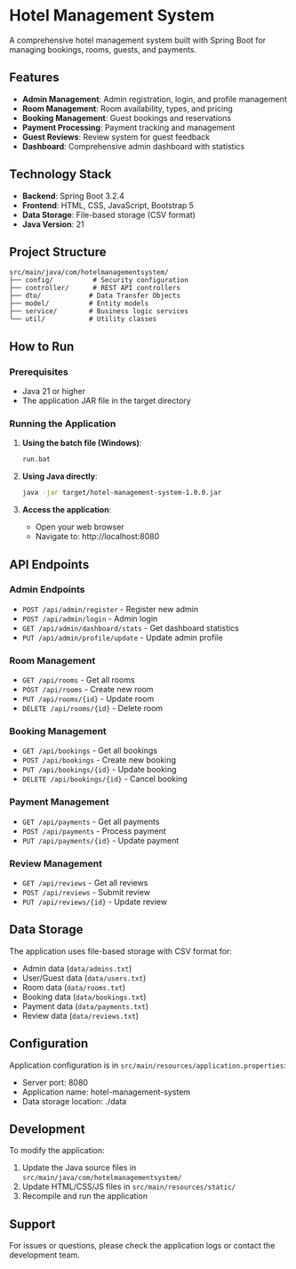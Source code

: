 # Hotel Management System

A comprehensive hotel management system built with Spring Boot for managing bookings, rooms, guests, and payments.

## Features

- **Admin Management**: Admin registration, login, and profile management
- **Room Management**: Room availability, types, and pricing
- **Booking Management**: Guest bookings and reservations
- **Payment Processing**: Payment tracking and management
- **Guest Reviews**: Review system for guest feedback
- **Dashboard**: Comprehensive admin dashboard with statistics

## Technology Stack

- **Backend**: Spring Boot 3.2.4
- **Frontend**: HTML, CSS, JavaScript, Bootstrap 5
- **Data Storage**: File-based storage (CSV format)
- **Java Version**: 21

## Project Structure

```
src/main/java/com/hotelmanagementsystem/
├── config/          # Security configuration
├── controller/      # REST API controllers
├── dto/            # Data Transfer Objects
├── model/          # Entity models
├── service/        # Business logic services
└── util/           # Utility classes
```

## How to Run

### Prerequisites
- Java 21 or higher
- The application JAR file in the target directory

### Running the Application

1. **Using the batch file (Windows)**:
   ```bash
   run.bat
   ```

2. **Using Java directly**:
   ```bash
   java -jar target/hotel-management-system-1.0.0.jar
   ```

3. **Access the application**:
   - Open your web browser
   - Navigate to: http://localhost:8080

## API Endpoints

### Admin Endpoints
- `POST /api/admin/register` - Register new admin
- `POST /api/admin/login` - Admin login
- `GET /api/admin/dashboard/stats` - Get dashboard statistics
- `PUT /api/admin/profile/update` - Update admin profile

### Room Management
- `GET /api/rooms` - Get all rooms
- `POST /api/rooms` - Create new room
- `PUT /api/rooms/{id}` - Update room
- `DELETE /api/rooms/{id}` - Delete room

### Booking Management
- `GET /api/bookings` - Get all bookings
- `POST /api/bookings` - Create new booking
- `PUT /api/bookings/{id}` - Update booking
- `DELETE /api/bookings/{id}` - Cancel booking

### Payment Management
- `GET /api/payments` - Get all payments
- `POST /api/payments` - Process payment
- `PUT /api/payments/{id}` - Update payment

### Review Management
- `GET /api/reviews` - Get all reviews
- `POST /api/reviews` - Submit review
- `PUT /api/reviews/{id}` - Update review

## Data Storage

The application uses file-based storage with CSV format for:
- Admin data (`data/admins.txt`)
- User/Guest data (`data/users.txt`)
- Room data (`data/rooms.txt`)
- Booking data (`data/bookings.txt`)
- Payment data (`data/payments.txt`)
- Review data (`data/reviews.txt`)

## Configuration

Application configuration is in `src/main/resources/application.properties`:
- Server port: 8080
- Application name: hotel-management-system
- Data storage location: ./data

## Development

To modify the application:
1. Update the Java source files in `src/main/java/com/hotelmanagementsystem/`
2. Update HTML/CSS/JS files in `src/main/resources/static/`
3. Recompile and run the application

## Support

For issues or questions, please check the application logs or contact the development team.